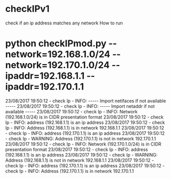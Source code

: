 # checkIPv1
check if an ip address matches any network
How to run
# python checkIPmod.py --network=192.168.1.0/24 --network=192.170.1.0/24 --ipaddr=192.168.1.1 --ipaddr=192.170.1.1
23/08/2017 19:50:12 - check Ip - INFO:  ----- Import netifaces if not available -----
23/08/2017 19:50:12 - check Ip - INFO:  ----- Import netaddr if not available -----
23/08/2017 19:50:12 - check Ip - INFO:  Network (192.168.1.0/24) is in CIDR presentation format
23/08/2017 19:50:12 - check Ip - INFO:  address (192.168.1.1) is an ip address
23/08/2017 19:50:12 - check Ip - INFO:  Address (192.168.1.1) is in network
192.168.1.1
23/08/2017 19:50:12 - check Ip - INFO:  address (192.170.1.1) is an ip address
23/08/2017 19:50:12 - check Ip - WARNING:  Address (192.170.1.1) is not in network
192.170.1.1
23/08/2017 19:50:12 - check Ip - INFO:  Network (192.170.1.0/24) is in CIDR presentation format
23/08/2017 19:50:12 - check Ip - INFO:  address (192.168.1.1) is an ip address
23/08/2017 19:50:12 - check Ip - WARNING:  Address (192.168.1.1) is not in network
192.168.1.1
23/08/2017 19:50:12 - check Ip - INFO:  address (192.170.1.1) is an ip address
23/08/2017 19:50:12 - check Ip - INFO:  Address (192.170.1.1) is in network
192.170.1.1

